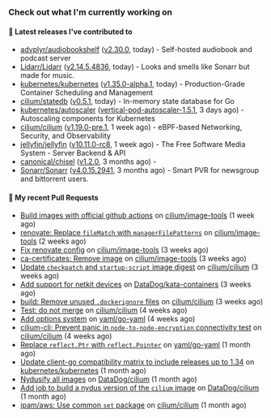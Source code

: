 ### Check out what I'm currently working on

#### 🔭 Latest releases I've contributed to

- [advplyr/audiobookshelf](https://github.com/advplyr/audiobookshelf) ([v2.30.0](https://github.com/advplyr/audiobookshelf/releases/tag/v2.30.0), today) - Self-hosted audiobook and podcast server
- [Lidarr/Lidarr](https://github.com/Lidarr/Lidarr) ([v2.14.5.4836](https://github.com/Lidarr/Lidarr/releases/tag/v2.14.5.4836), today) - Looks and smells like Sonarr but made for music.
- [kubernetes/kubernetes](https://github.com/kubernetes/kubernetes) ([v1.35.0-alpha.1](https://github.com/kubernetes/kubernetes/releases/tag/v1.35.0-alpha.1), today) - Production-Grade Container Scheduling and Management
- [cilium/statedb](https://github.com/cilium/statedb) ([v0.5.1](https://github.com/cilium/statedb/releases/tag/v0.5.1), today) - In-memory state database for Go
- [kubernetes/autoscaler](https://github.com/kubernetes/autoscaler) ([vertical-pod-autoscaler-1.5.1](https://github.com/kubernetes/autoscaler/releases/tag/vertical-pod-autoscaler-1.5.1), 3 days ago) - Autoscaling components for Kubernetes
- [cilium/cilium](https://github.com/cilium/cilium) ([v1.19.0-pre.1](https://github.com/cilium/cilium/releases/tag/v1.19.0-pre.1), 1 week ago) - eBPF-based Networking, Security, and Observability
- [jellyfin/jellyfin](https://github.com/jellyfin/jellyfin) ([v10.11.0-rc8](https://github.com/jellyfin/jellyfin/releases/tag/v10.11.0-rc8), 1 week ago) - The Free Software Media System - Server Backend & API
- [canonical/chisel](https://github.com/canonical/chisel) ([v1.2.0](https://github.com/canonical/chisel/releases/tag/v1.2.0), 3 months ago) - 
- [Sonarr/Sonarr](https://github.com/Sonarr/Sonarr) ([v4.0.15.2941](https://github.com/Sonarr/Sonarr/releases/tag/v4.0.15.2941), 3 months ago) - Smart PVR for newsgroup and bittorrent users.

#### 🔨 My recent Pull Requests

- [Build images with official github actions](https://github.com/cilium/image-tools/pull/404) on [cilium/image-tools](https://github.com/cilium/image-tools) (1 week ago)
- [renovate: Replace `fileMatch` with `managerFilePatterns`](https://github.com/cilium/image-tools/pull/394) on [cilium/image-tools](https://github.com/cilium/image-tools) (2 weeks ago)
- [Fix renovate config](https://github.com/cilium/image-tools/pull/392) on [cilium/image-tools](https://github.com/cilium/image-tools) (3 weeks ago)
- [ca-certificates: Remove image](https://github.com/cilium/image-tools/pull/390) on [cilium/image-tools](https://github.com/cilium/image-tools) (3 weeks ago)
- [Update `checkpatch` and `startup-script` image digest](https://github.com/cilium/cilium/pull/41710) on [cilium/cilium](https://github.com/cilium/cilium) (3 weeks ago)
- [Add support for netkit devices](https://github.com/DataDog/kata-containers/pull/34) on [DataDog/kata-containers](https://github.com/DataDog/kata-containers) (3 weeks ago)
- [build: Remove unused `.dockerignore` files](https://github.com/cilium/cilium/pull/41629) on [cilium/cilium](https://github.com/cilium/cilium) (3 weeks ago)
- [Test: do not merge](https://github.com/cilium/cilium/pull/41617) on [cilium/cilium](https://github.com/cilium/cilium) (4 weeks ago)
- [Add options system](https://github.com/yaml/go-yaml/pull/110) on [yaml/go-yaml](https://github.com/yaml/go-yaml) (4 weeks ago)
- [cilium-cli: Prevent panic in `node-to-node-encryption` connectivity test](https://github.com/cilium/cilium/pull/41600) on [cilium/cilium](https://github.com/cilium/cilium) (4 weeks ago)
- [Replace `reflect.Ptr` with `reflect.Pointer`](https://github.com/yaml/go-yaml/pull/102) on [yaml/go-yaml](https://github.com/yaml/go-yaml) (1 month ago)
- [Update client-go compatibility matrix to include releases up to 1.34](https://github.com/kubernetes/kubernetes/pull/133898) on [kubernetes/kubernetes](https://github.com/kubernetes/kubernetes) (1 month ago)
- [Nydusify all images](https://github.com/DataDog/cilium/pull/625) on [DataDog/cilium](https://github.com/DataDog/cilium) (1 month ago)
- [Add job to build a nydus version of the `cilium` image](https://github.com/DataDog/cilium/pull/624) on [DataDog/cilium](https://github.com/DataDog/cilium) (1 month ago)
- [ipam/aws: Use common `set` package](https://github.com/cilium/cilium/pull/41480) on [cilium/cilium](https://github.com/cilium/cilium) (1 month ago)
